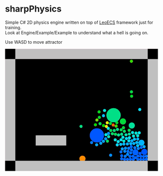 # sharpPhysics
Simple C# 2D physics engine written on top of [LeoECS](https://github.com/Leopotam/ecs) framework just for training.   
Look at Engine/Example/Example to understand what a hell is going on.

Use WASD to move attractor

![](pictures/preview.png "Example")
